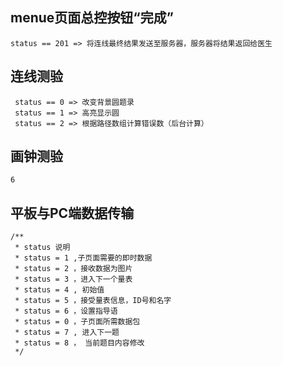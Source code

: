 ## menue页面总控按钮“完成”
	status == 201 => 将连线最终结果发送至服务器，服务器将结果返回给医生  

## 连线测验
	 status == 0 => 改变背景圆题录
	 status == 1 => 高亮显示圆
	 status == 2 => 根据路径数组计算错误数（后台计算）
	 
## 画钟测验
	6
	
## 平板与PC端数据传输
	/**
	 * status 说明
	 * status = 1 ,子页面需要的即时数据
	 * status = 2 ，接收数据为图片
	 * status = 3 ，进入下一个量表
	 * status = 4 , 初始值
	 * status = 5 ，接受量表信息，ID号和名字
	 * status = 6 ，设置指导语
	 * status = 0 ，子页面所需数据包
	 * status = 7 , 进入下一题
	 * status = 8 ， 当前题目内容修改
	 */